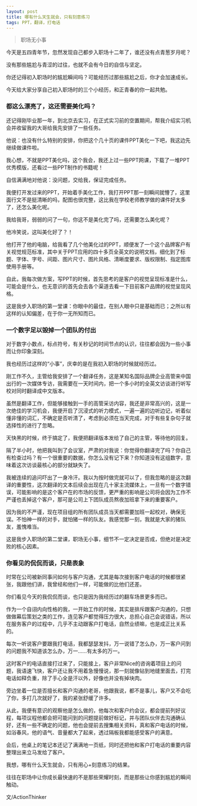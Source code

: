 ```yaml
---
layout: post
title: 哪有什么天生就会，只有刻意练习
tags: PPT，翻译，打电话
---
```


> 职场无小事

今天是五四青年节，忽然发现自己都步入职场十二年了，谁还没有点青葱岁月呢？

没有那些尴尬与青涩的过往，也就不会有今日的自信与坚定。

你还记得初入职场时的尴尬瞬间吗？可能经历过那些尴尬之后，你才会加速成长。

今天给大家分享自己初入职场时的三个小经历，和正青春的你一起共勉。

### 都这么漂亮了，这还需要美化吗？

还记得刚毕业那一年，到北京去实习，在正式实习前的空置期间，帮我介绍实习机会并收留我的大哥给我先安排了一些任务。

他说：也没有什么特别的安排，你把这个几十页的课件PPT美化一下吧，我这边先继续做课件啦。

我心想，不就是PPT美化吗，这个我会，我还上过一些PPT网课，下载了一堆PPT优秀模版，还看过一些PPT制作的书籍呢！

自信满满地对他说：没问题，交给我，保证完成任务。

我便打开发过来的PPT，开始着手美化工作，我打开PPT那一刻瞬间就懵了，这里面行文不是挺清晰的吗，配图也很完整，这比我在学校老师教学做的课件好太多了，还怎么美化呢。

我给我哥，弱弱的问了一句，你这不是美化完了吗，还需要怎么美化呢？

他冷笑说，这叫美化好了？！

他打开了他的电脑，给我看了几个他美化过的PPT，顺便发了一个这个品牌客户有关视觉规范标准，其中关于PPT应用的四十多页全英文的说明文档，细化到了标题、字体、字号、间距、图片尺寸、图片风格、清晰度要求、版权限制、指定图库使用手册等。

自此，我每次做方案，写PPT的时候，首先思考的是客户的视觉呈现标准是什么，可能会是什么，也无意识的首先会去各个渠道去看一下目前客户品牌的视觉呈现风格。

这是我步入职场的第一堂课：你眼中的最佳，在别人眼中只是基础而已；之所以有这样的认知偏差，在于你一无所知而已。


### 一个数字足以毁掉一个团队的付出

对于数字小数点，标点符号，有关秒记的时间节点的认识，往往都会因为一些小事而让你印象深刻。

我也经历过这样的“小事”，庆幸的是在我初入职场的时候就经历过。

刚工作不久，主管给我安排了一个翻译任务，这是某知名国际品牌企业高管来中国出行的一次媒体专访，我需要在一天时间内，把一个多小时的全英文访谈进行听写校对同时翻译成中文版本。

虽然是翻译工作，但能够接触到一手的高管采访内容，我还是非常高兴的，这是一次绝佳的学习机会，我便开启了沉浸式的听力模式，一遍一遍的边听边记，听着似懂非懂的词汇，不确定是否听清了，考虑到必须在当天完成，对于有些复杂句子就选择性的进行了忽略。

天快黑的时候，终于搞定了，我便把翻译版本发给了自己的主管，等待他的回复。

隔了半小时，他把我叫到了会议室，严肃的对我说：你觉得你翻译完了吗？你自己有检查过吗？有一个很重要的数据，你怎么没有记下来？你知道没有这组数字，意味着这次访谈最核心的部分就缺失了。

我被连续的追问吓出了一身冷汗。我以为按时做完就可以了，但我忽略的是这次翻译的重要性，这次翻译的文本后续会出现在几十家主流媒体上，一旦有一个数字错误，可能影响的是这个客户在的市场的反馈，更严重的影响是公司将会因为工作不严谨也丢掉这个客户，那可是公司上下团队成员熬夜加班拿下来的重要客户。

因为我的不严谨，现在项目组的所有团队成员当天都需要加班一起校对，确保无误。不怕神一样的对手，就怕猪一样的队友。我感觉那一刻，我就是大家的猪队友，羞愧难当。

这是我步入职场的第二堂课，职场无小事，细节不一定决定是否成，但绝对是决定败的核心因素。


### 你看见的侃侃而谈，只是表象

时常在公司被新同事问如何与客户沟通，尤其是每次接到客户电话的时候都很紧张，我跟他们讲，我曾经和他们一样，可能做的比他们还差。

你们看见今天的我侃侃而谈，也只是因为我经历过的翻车场景更多而已。

作为一个自诩内向性格的我，一开始工作的时候，其实是排斥跟客户沟通的，只想做做幕后策划之类的工作，连见客户都觉得压力很大，总担心自己会说错话，所以在服务客户的过程中，几乎不主动跟客户打电话，自然业绩嘛，也是成正比关系的。

每次一听说客户要跟我打电话，我都瑟瑟发抖，万一说错了怎么办，万一客户问到的问题我不知道该怎么办，万一......有太多的万一。

这时客户的电话直接打过来了，只能接上，客户非常Nice的咨询着项目上的问题，我语速飞快，客户还让我不用着急慢慢说，那一刻就像钻到地缝里面去，打完电话如释负重，除了手心全是汗以外，好像也并没有掉块肉。

旁边坐着一位是否擅长和客户沟通的老哥，他跟我说，都不是事儿，客户又不会吃了你，多打几次就好了，我的紧张舒缓了许多。

从此，我便有意识的观察他是怎么做的，他每次和客户约会议，都会提前列好议程，每项议程他都会把可能问到的问题提前做好标记，并与团队伙伴去沟通确认好，还有一些不确定的问题，他也会提前去搜集相关资料，真和客户电话的时候，如浴春风，他的语气、音量都大了起来，透过隔板我都能感受客户的满意。

会后，他桌上的笔记本还记了满满地一页纸，同时还把他和客户打电话的重要内容整理出来立马发给了客户。

我想，哪有什么天生就会，只有用心+刻意练习的结果。

往往在职场中让你成长最快速的不是那些荣耀时刻，而是那些让你感到尴尬的瞬间触动。


文/ActionThinker

